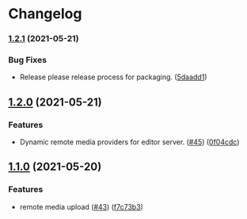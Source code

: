 # Changelog

### [1.2.1](https://www.github.com/blinkk/live-edit/compare/v1.2.0...v1.2.1) (2021-05-21)


### Bug Fixes

* Release please release process for packaging. ([5daadd1](https://www.github.com/blinkk/live-edit/commit/5daadd170d1b26172a7fa79b3ff447e97d7cea0f))

## [1.2.0](https://www.github.com/blinkk/live-edit/compare/v1.1.0...v1.2.0) (2021-05-21)


### Features

* Dynamic remote media providers for editor server. ([#45](https://www.github.com/blinkk/live-edit/issues/45)) ([0f04cdc](https://www.github.com/blinkk/live-edit/commit/0f04cdc9bf7615ee184d37236d93b6487203c772))

## [1.1.0](https://www.github.com/blinkk/live-edit/compare/v1.0.24...v1.1.0) (2021-05-20)


### Features

* remote media upload ([#43](https://www.github.com/blinkk/live-edit/issues/43)) ([f7c73b3](https://www.github.com/blinkk/live-edit/commit/f7c73b335dd7f687f31e4fc68c3a9d3446e9393e))
